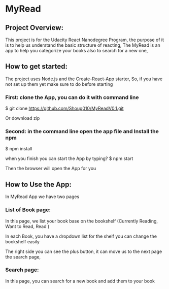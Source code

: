 # MyRead 

## Project Overview:

This project is for the Udacity React Nanodegree Program, the purpose of it is to help us understand the basic structure of reacting, 
The MyRead is an app to help you categorize your books also to search for a new one,

## How to get started:

The project uses Node.js and the Create-React-App starter,
So, if you have not set up them yet make sure to do before starting 

### First: clone the App, you can do it with command line 

$ git clone https://github.com/Shoug010/MyReadV0.1.git

   Or download zip 

### Second: in the command line open the app file and Install the npm 
$ npm install

when you finish you can start the App by typing? 
$ npm start

Then the browser will open the App for you
 

## How to Use the App:
In MyRead App we have two pages 

### List of Book page: 
In this page, we list your book base on the bookshelf (Currently Reading, Want to Read, Read ) 

In each Book, you have a dropdown list for the shelf you can change the bookshelf easily

 

The right side you can see the plus button, it can move us to the next page the search page,

### Search page: 
In this page, you can search for a new book and add them to your book
 




 

